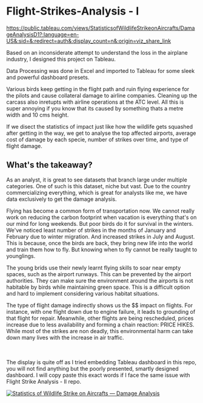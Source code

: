 # Flight-Strikes-Analysis - I
https://public.tableau.com/views/StatisticsofWildlifeStrikeonAircrafts/DamageAnalysisD1?:language=en-US&:sid=&:redirect=auth&:display_count=n&:origin=viz_share_link


Based on an inconsiderate attempt to understand the loss in the airplane industry, I designed this project on Tableau. 

Data Processing was done in Excel and imported to Tableau for some sleek and powerful dashboard presets.

Various birds keep getting in the flight path and ruin flying experience for the pilots and cause collateral damage to airline companies. 
Cleaning up the carcass also inretupts with airline operations at the ATC level. All this is super annoying if you know that its caused by something thats a metre width and 10 cms height. 

If we disect the statistics of impact just like how the wildlife gets squashed after getting in the way, we get to analyse the top affected airports, average cost of damage by each specie, number of strikes over time, and type of flight damage. 


<h2>What's the takeaway?</h2>
As an analyst, it is great to see datasets that branch large under multiple categories. One of such is this dataset, niche but vast.
Due to the country commercializing everything, which is great for analysts like me, we have data exclusively to get the damage analysis.

<p>Flying has become a common form of transportation now. We cannot really work on reducing the carbon footprint when vacation is everything that's on our mind for long weekends. But poor birds do it for survival in the winters. We've noticed least number of strikes in the months of January and February due to winter migration. And increased strikes in July and August. This is because, once the birds are back, they bring new life into the world and train them how to fly. But knowing when to fly cannot be really taught to younglings. 

<p>The young brids use their newly learnt flying skills to soar near empty spaces, such as the airport runways. This can be prevented by the airport authorities. They can make sure the environment around the airports is not habitable by birds while maintaining green space. This is a difficult option and hard to implement considering various habitat situations.  

<p>
The type of flight damage indirectly shows us the $$ impact on flights. For instance, with one flight down due to engine failure, it leads to grounding of that flight for repair. Meanwhile, other flights are being rescheduled, prices increase due to less availability and forming a chain reaction: PRICE HIKES. While most of the strikes are non deadly, this environmental harm can take down many lives with the increase in air traffic. 

<br> <br> 
The display is quite off as I tried embedding Tableau dashboard in this repo, you will not find anything but the poorly presented, smartly designed dashboard. I will copy paste this exact words if I face the same issue with Flight Strike Analysis - II repo. 
<!DOCTYPE html>
<html lang="en">
<head>
  <meta charset="UTF-8" />
  <meta name="viewport" content="width=device-width, initial-scale=1" />
</head>
<body>
  <!-- --- Tableau embed --- -->
  <div class="tableauPlaceholder" id="viz1745550910943" style="position:relative">
    <noscript>
      <a href="#">
        <img
          alt="Statistics of Wildlife Strike on Aircrafts — Damage Analysis"
          src="https://public.tableau.com/static/images/St/StatisticsofWildlifeStrikeonAircrafts/DamageAnalysisD1/1_rss.png"
          style="border:none"
        />
      </a>
    </noscript>
  </div>
</body>
</html>

